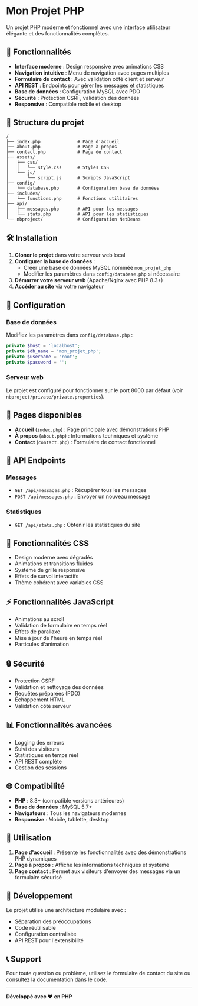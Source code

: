 # Mon Projet PHP

Un projet PHP moderne et fonctionnel avec une interface utilisateur élégante et des fonctionnalités complètes.

## 🚀 Fonctionnalités

- **Interface moderne** : Design responsive avec animations CSS
- **Navigation intuitive** : Menu de navigation avec pages multiples
- **Formulaire de contact** : Avec validation côté client et serveur
- **API REST** : Endpoints pour gérer les messages et statistiques
- **Base de données** : Configuration MySQL avec PDO
- **Sécurité** : Protection CSRF, validation des données
- **Responsive** : Compatible mobile et desktop

## 📁 Structure du projet

```
/
├── index.php              # Page d'accueil
├── about.php              # Page à propos
├── contact.php            # Page de contact
├── assets/
│   ├── css/
│   │   └── style.css      # Styles CSS
│   └── js/
│       └── script.js      # Scripts JavaScript
├── config/
│   └── database.php       # Configuration base de données
├── includes/
│   └── functions.php      # Fonctions utilitaires
├── api/
│   ├── messages.php       # API pour les messages
│   └── stats.php          # API pour les statistiques
└── nbproject/             # Configuration NetBeans
```

## 🛠️ Installation

1. **Cloner le projet** dans votre serveur web local
2. **Configurer la base de données** :
   - Créer une base de données MySQL nommée `mon_projet_php`
   - Modifier les paramètres dans `config/database.php` si nécessaire
3. **Démarrer votre serveur web** (Apache/Nginx avec PHP 8.3+)
4. **Accéder au site** via votre navigateur

## 🔧 Configuration

### Base de données

Modifiez les paramètres dans `config/database.php` :

```php
private $host = 'localhost';
private $db_name = 'mon_projet_php';
private $username = 'root';
private $password = '';
```

### Serveur web

Le projet est configuré pour fonctionner sur le port 8000 par défaut (voir `nbproject/private/private.properties`).

## 📱 Pages disponibles

- **Accueil** (`index.php`) : Page principale avec démonstrations PHP
- **À propos** (`about.php`) : Informations techniques et système
- **Contact** (`contact.php`) : Formulaire de contact fonctionnel

## 🔌 API Endpoints

### Messages
- `GET /api/messages.php` : Récupérer tous les messages
- `POST /api/messages.php` : Envoyer un nouveau message

### Statistiques
- `GET /api/stats.php` : Obtenir les statistiques du site

## 🎨 Fonctionnalités CSS

- Design moderne avec dégradés
- Animations et transitions fluides
- Système de grille responsive
- Effets de survol interactifs
- Thème cohérent avec variables CSS

## ⚡ Fonctionnalités JavaScript

- Animations au scroll
- Validation de formulaire en temps réel
- Effets de parallaxe
- Mise à jour de l'heure en temps réel
- Particules d'animation

## 🔒 Sécurité

- Protection CSRF
- Validation et nettoyage des données
- Requêtes préparées (PDO)
- Échappement HTML
- Validation côté serveur

## 📊 Fonctionnalités avancées

- Logging des erreurs
- Suivi des visiteurs
- Statistiques en temps réel
- API REST complète
- Gestion des sessions

## 🌐 Compatibilité

- **PHP** : 8.3+ (compatible versions antérieures)
- **Base de données** : MySQL 5.7+
- **Navigateurs** : Tous les navigateurs modernes
- **Responsive** : Mobile, tablette, desktop

## 📝 Utilisation

1. **Page d'accueil** : Présente les fonctionnalités avec des démonstrations PHP dynamiques
2. **Page à propos** : Affiche les informations techniques et système
3. **Page contact** : Permet aux visiteurs d'envoyer des messages via un formulaire sécurisé

## 🚀 Développement

Le projet utilise une architecture modulaire avec :
- Séparation des préoccupations
- Code réutilisable
- Configuration centralisée
- API REST pour l'extensibilité

## 📞 Support

Pour toute question ou problème, utilisez le formulaire de contact du site ou consultez la documentation dans le code.

---

**Développé avec ❤️ en PHP**